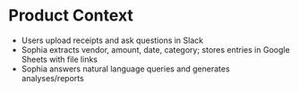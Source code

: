 # Product Context

- Users upload receipts and ask questions in Slack
- Sophia extracts vendor, amount, date, category; stores entries in Google Sheets with file links
- Sophia answers natural language queries and generates analyses/reports
